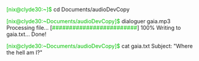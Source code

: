 <span style="color:rgb(0,192,0);">[nix@clyde30:~]$</span> cd Documents/audioDevCopy

<span style="color:rgb(0,192,0);">[nix@clyde30:~Documents/audioDevCopy]$</span> dialoguer gaia.mp3
Processing file...
[<span style="color:rgb(0,192,0);">#########################</span>] 100%
Writing to gaia.txt...
Done!

<span style="color:rgb(0,192,0);">[nix@clyde30:~Documents/audioDevCopy]$</span> cat gaia.txt
Subject: "Where the hell am I?"